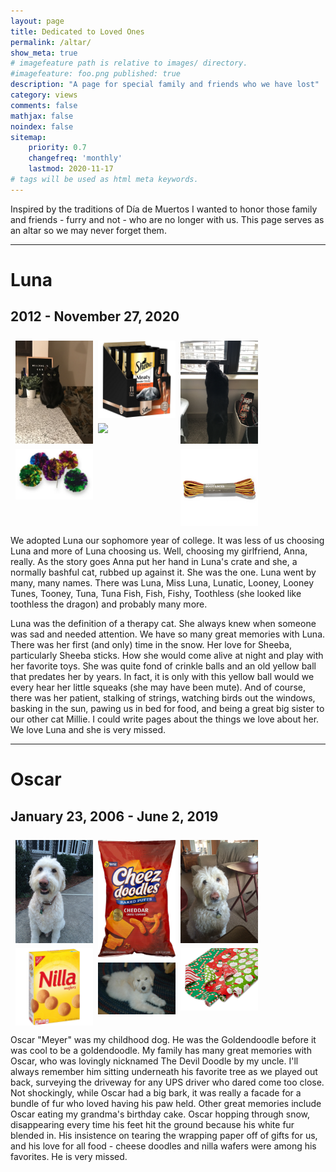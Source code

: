 ```yaml
---
layout: page
title: Dedicated to Loved Ones 
permalink: /altar/
show_meta: true
# imagefeature path is relative to images/ directory.
#imagefeature: foo.png published: true
description: "A page for special family and friends who we have lost"
category: views
comments: false
mathjax: false
noindex: false
sitemap:
    priority: 0.7
    changefreq: 'monthly'
    lastmod: 2020-11-17
# tags will be used as html meta keywords.    
---
```


Inspired by the traditions of Día de Muertos I wanted to honor those 
family and friends - furry and not - who are no longer with us. This page
serves as an altar so we may never forget them.

---
# Luna
## 2012 - November 27, 2020

<div class="row">
  <div class="column">
    <img src="/images/luna/luna_3.JPG">
    <img src="/images/luna/crinkle_balls.JPG">
  </div>
  <div class="column">
    <img src="/images/luna/sheeba_sticks.JPG">
    <img src="/images/luna/luna_2.JPG">
  </div>
  <div class="column">
    <img src="/images/luna/luna_1.JPG">
    <img src="/images/luna/string.JPG">
  </div>
</div>

We adopted Luna our sophomore year of college. It was less of us choosing Luna
and more of Luna choosing us. Well, choosing my girlfriend, Anna, really. As the
story goes Anna put her hand in Luna's crate and she, a normally bashful
cat, rubbed up against it. She was the one. Luna went by many, many names. 
There was Luna, Miss Luna, Lunatic, Looney, Looney Tunes, Tooney, 
Tuna, Tuna Fish, Fish, Fishy, Toothless (she looked like toothless 
the dragon) and probably many more.  

Luna was the definition of a therapy cat. She always knew when someone 
was sad and needed attention. We have so many great memories with Luna. 
There was her first (and only) time in the snow. Her love for Sheeba, 
particularly Sheeba sticks. How she would come alive at night and play 
with her favorite toys. She was quite fond of crinkle balls and an old 
yellow ball that predates her by years. In fact, it is only
with this yellow ball would we every hear her little squeaks (she may 
have been mute). And of course, there was her patient, stalking of strings,
watching birds out the windows, basking in the sun, pawing us in bed for food, 
and being a great big sister to our other cat Millie. I could write pages
about the things we love about her. We love Luna and she is very missed.


---

# Oscar 
## January 23, 2006 - June 2, 2019

<div class="row">
  <div class="column">
    <img src="/images/oscar/oscar_1.JPG">
    <img src="/images/oscar/nilla_wafers.JPG">
  </div>
  <div class="column">
    <img src="/images/oscar/cheese_doodles.JPG">
    <img src="/images/oscar/oscar_2.JPG">
  </div>
  <div class="column">
    <img src="/images/oscar/oscar_3.JPG">
    <img src="/images/oscar/wrapping_paper.JPG">
  </div>
</div>

Oscar "Meyer" was my childhood dog. He was the Goldendoodle before it was
cool to be a goldendoodle. My family has many great memories with Oscar,
who was lovingly nicknamed The Devil Doodle by my uncle. I'll always 
remember him sitting underneath his favorite tree as we played out back,
surveying the driveway for any UPS driver who dared come too close. 
Not shockingly, while Oscar had a big bark, it was really a facade for a 
bundle of fur who loved having his paw held. Other great memories include Oscar eating
my grandma's birthday cake. Oscar hopping through snow, disappearing 
every time his feet hit the ground because his white fur blended in. His
insistence on tearing the wrapping paper off of gifts for us, and his love
for all food - cheese doodles and nilla wafers were among his favorites.
He is very missed.


<style>
.row {
  display: flex;
  flex-wrap: wrap;
  padding: 0 4px;
}

/* Create four equal columns that sits next to each other */
.column {
  flex: 25%;
  max-width: 25%;
  padding: 0 4px;
}

.column img {
  margin-top: 8px;
  vertical-align: middle;
  width: 100%;
}

/* Responsive layout - makes a two column-layout instead of four columns */
@media screen and (max-width: 800px) {
  .column {
    flex: 50%;
    max-width: 50%;
  }
}

/* Responsive layout - makes the two columns stack on top of each other instead of next to each other */
@media screen and (max-width: 600px) {
  .column {
    flex: 100%;
    max-width: 100%;
  }
}
</style>
